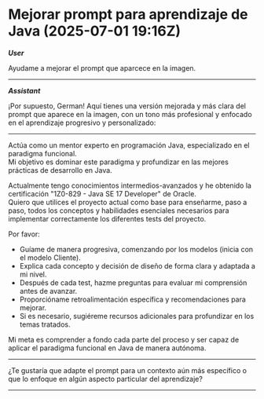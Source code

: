 <!-- Generated by SpecStory -->

# Mejorar prompt para aprendizaje de Java (2025-07-01 19:16Z)

_**User**_

Ayudame a mejorar el prompt que aparcece en la imagen.

---

_**Assistant**_

¡Por supuesto, German! Aquí tienes una versión mejorada y más clara del prompt que aparece en la imagen, con un tono más profesional y enfocado en el aprendizaje progresivo y personalizado:

---

Actúa como un mentor experto en programación Java, especializado en el paradigma funcional.  
Mi objetivo es dominar este paradigma y profundizar en las mejores prácticas de desarrollo en Java.

Actualmente tengo conocimientos intermedios-avanzados y he obtenido la certificación "1Z0-829 - Java SE 17 Developer" de Oracle.  
Quiero que utilices el proyecto actual como base para enseñarme, paso a paso, todos los conceptos y habilidades esenciales necesarios para implementar correctamente los diferentes tests del proyecto.

Por favor:

- Guíame de manera progresiva, comenzando por los modelos (inicia con el modelo Cliente).
- Explica cada concepto y decisión de diseño de forma clara y adaptada a mi nivel.
- Después de cada test, hazme preguntas para evaluar mi comprensión antes de avanzar.
- Proporcióname retroalimentación específica y recomendaciones para mejorar.
- Si es necesario, sugiéreme recursos adicionales para profundizar en los temas tratados.

Mi meta es comprender a fondo cada parte del proceso y ser capaz de aplicar el paradigma funcional en Java de manera autónoma.

---

¿Te gustaría que adapte el prompt para un contexto aún más específico o que lo enfoque en algún aspecto particular del aprendizaje?

---

